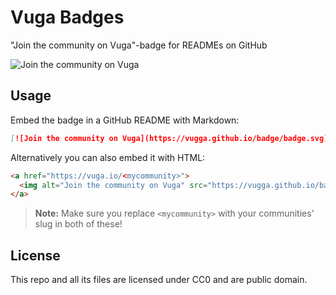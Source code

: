 # Vuga Badges

"Join the community on Vuga"-badge for READMEs on GitHub

![Join the community on Vuga](https://vugga.github.io/badge/badge.svg)

## Usage

Embed the badge in a GitHub README with Markdown:

```markdown
[![Join the community on Vuga](https://vugga.github.io/badge/badge.svg)](https://vuga.io/<mycommunity>)
```

Alternatively you can also embed it with HTML:

```html
<a href="https://vuga.io/<mycommunity>">
  <img alt="Join the community on Vuga" src="https://vugga.github.io/badge/badge.svg" />
</a>
```

> **Note:** Make sure you replace `<mycommunity>` with your communities' slug in both of these!

## License

This repo and all its files are licensed under CC0 and are public domain.
